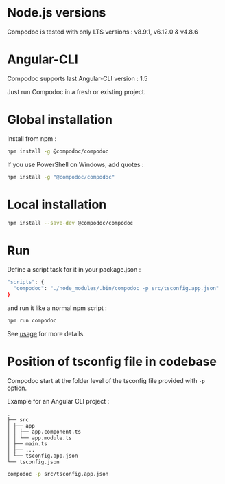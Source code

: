 # Node.js versions

Compodoc is tested with only LTS versions : v8.9.1, v6.12.0 & v4.8.6

# Angular-CLI

Compodoc supports last Angular-CLI version : 1.5

Just run Compodoc in a fresh or existing project.

# Global installation

Install from npm :

```bash
npm install -g @compodoc/compodoc
```

If you use PowerShell on Windows, add quotes :

```bash
npm install -g "@compodoc/compodoc"
```

# Local installation

```bash
npm install --save-dev @compodoc/compodoc
```

# Run

Define a script task for it in your package.json :

```bash
"scripts": {
  "compodoc": "./node_modules/.bin/compodoc -p src/tsconfig.app.json"
}
```

and run it like a normal npm script :

```bash
npm run compodoc
```

See [usage](./usage.html) for more details.

# Position of tsconfig file in codebase

Compodoc start at the folder level of the tsconfig file provided with `-p` option.

Example for an Angular CLI project :

```
.
├── src
│ ├── app
│ │ ├── app.component.ts
│ │ └── app.module.ts
│ ├── main.ts
│ ├── ...
│ └── tsconfig.app.json
└── tsconfig.json
```

```bash
compodoc -p src/tsconfig.app.json
```
